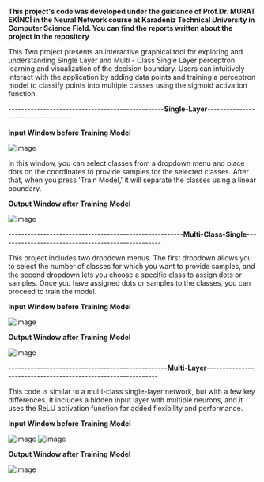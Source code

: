 **This project's code was developed under the guidance of Prof.Dr. MURAT EKİNCİ in the Neural Network course at Karadeniz Technical University in Computer Science Field.
You can find the reports written about the project in the repository**


This Two project presents an interactive graphical tool for exploring and understanding Single Layer and Multi - Class Single Layer perceptron learning and visualization of the decision boundary. Users can intuitively interact with the application by adding data points and training a perceptron model to classify points into multiple classes using the sigmoid activation function.

-------------------------------------------------**Single-Layer**-----------------------------------

**Input Window before Training Model**


![image](https://github.com/user-attachments/assets/4df8d2ce-178d-4782-b65b-8ecc0c744308)

 In this window, you can select classes from a dropdown menu and place dots on the coordinates to provide samples for the selected classes. After that, when you press 'Train Model,' it will separate the classes using a linear boundary.

**Output Window after Training Model**


![image](https://github.com/user-attachments/assets/0ddf710a-9d1c-46ea-9f45-65ae53d627da)



-------------------------------------------------------**Multi-Class-Single**---------------------------------------------------

This project includes two dropdown menus. The first dropdown allows you to select the number of classes for which you want to provide samples, and the second dropdown lets you choose a specific class to assign dots or samples. Once you have assigned dots or samples to the classes, you can proceed to train the model.

**Input Window before Training Model**

![image](https://github.com/user-attachments/assets/e5c2b419-b429-436a-9907-c7b902e6f85c)



**Output Window after Training Model**

![image](https://github.com/user-attachments/assets/3954c3f8-00f8-4b6d-a9be-4ffdb9b61fa7)


--------------------------------------------------**Multi-Layer**--------------------------------------------------------------

This code is similar to a multi-class single-layer network, but with a few key differences. It includes a hidden input layer with multiple neurons, and it uses the ReLU activation function for added flexibility and performance.



**Input Window before Training Model**

![image](https://github.com/user-attachments/assets/f6990a66-3f6a-48a4-8d45-c97a5b4d841c)
![image](https://github.com/user-attachments/assets/44f61ada-40e1-440d-8e64-ff6bbdd5f719)



**Output Window after Training Model**

![image](https://github.com/user-attachments/assets/50621693-dd03-4467-8272-4ba0b07b2481)

